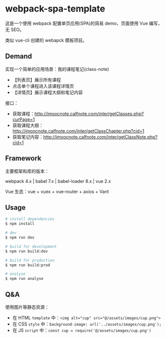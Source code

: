 # webpack-spa-template

这是一个使用 webpack 配置单页应用(SPA)的简易 demo，页面使用 Vue 编写，无 SEO。

类似 vue-cli 创建的 webapck 模板项目。

## Demand

实现一个简单的应用场景：我的课程笔记(class-note)
- 【列表页】展示所有课程
- 点击单个课程进入该课程详情页
- 【详情页】展示课程大纲和笔记内容

接口：
- 获取课程：http://imoocnote.calfnote.com/inter/getClasses.php?curPage=1
- 获取课程大纲：http://imoocnote.calfnote.com/inter/getClassChapter.php?cid=1
- 获取笔记内容：http://imoocnote.calfnote.com/inter/getClassNote.php?cid=1

## Framework

主要框架和库的版本：

webpack 4.x | babel 7.x | babel-loader 8.x | vue 2.x

Vue 生态：vue + vuex + vue-router + axios + Vant

## Usage

```bash
# install dependencies
$ npm install

# dev
$ npm run dev

# build for development
$ npm run build:dev

# build for production
$ npm run build:prod

# analyse
$ npm run analyse
```

## Q&A

使用图片等静态资源：
- 在 HTML `template` 中：`<img alt="cup" src="@/assets/images/cup.png">`
- 在 CSS `style` 中：`background-image: url('../assets/images/cup.png');`
- 在 JS `script` 中：`const cup = require('@/assets/images/cup.png')`
